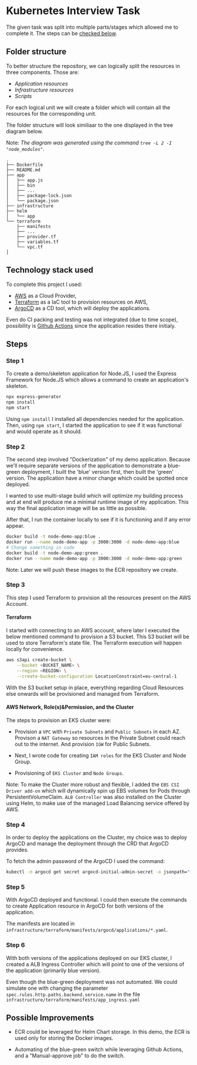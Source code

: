 # Kubernetes Interview Task

The given task was split into multiple parts/stages which allowed me to complete it. The steps can be [checked below](#steps).

## Folder structure

To better structure the repository, we can logically split the resources in three components. Those are:

- *Application resources*
- *Infrastructure resources*
- *Scripts*

For each logical unit we will create a folder which will contain all the resources for the corresponding unit.

The folder structure will look similiaar to the one displayed in the tree diagram below.

Note: _The diagram was generated using the command `tree -L 2 -I "node_modules"`_.

```
.
├── Dockerfile
├── README.md
├── app
│   ├── app.js
│   ├── bin
│   ├── ...
│   ├── package-lock.json
│   └── package.json
├── infrastructure
├── helm
│   └── app
└── terraform
    ├── manifests
    ├── ...
    ├── provider.tf
    ├── variables.tf
    └── vpc.tf
│
```

## Technology stack used

To complete this project I used: 

- [AWS](https://aws.amazon.com/) as a Cloud Provider, 
- [Terraform](https://www.terraform.io/) as a IaC tool to provision resources on AWS, 
- [ArgoCD](https://argo-cd.readthedocs.io/en/stable/) as a CD tool, which will deploy the applications. 

Even do CI packing and testing was not integrated (due to time scope), possibility is [Github Actions](https://docs.github.com/en/actions) since the application resides there initialy.

## Steps

### Step 1

To create a demo/skeleton application for Node.JS, I used the Express Framework for Node.JS which allows a command to create an application's skeleton.

```bash
npx express-generator
npm install
npm start
```

Using `npm install` I installed all dependencies needed for the application. Then, using `npm start`, I started the application to see if it was functional and would operate as it should.

### Step 2

The second step involved "Dockerization" of my demo application. Because we'll require separate versions of the application to demonstrate a blue-green deployment, I built the 'blue' version first, then built the 'green' version. The application have a minor change which could be spotted once deployed.

I wanted to use multi-stage build which will optimize my building process and at end will produce me a minimal runtime image of my application. This way the final application image will be as little as possible.

After that, I run the container locally to see if it is functioning and if any error appear.

```bash
docker build -t node-demo-app:blue .
docker run --name node-demo-app -p 3000:3000 -d node-demo-app:blue
# Change something in code
docker build -t node-demo-app:green .
docker run --name node-demo-app -p 3000:3000 -d node-demo-app:green
```

Note: Later we will push these images to the ECR repository we create.

### Step 3

This step I used Terraform to provision all the resources present on the AWS Account. 

#### Terraform

I started with connecting to an AWS account, where later I executed the below mentioned command to provision a S3 bucket. This S3 bucket will be used to store Terraform's state file. The Terraform execution will happen locally for convenience.

```bash
aws s3api create-bucket \
    --bucket <BUCKET_NAME> \
    --region <REGION> \
    --create-bucket-configuration LocationConstraint=eu-central-1
```

With the S3 bucket setup in place, everything regarding Cloud Resources else onwards will be provisioned and managed from Terraform.

#### AWS Network, Role(s)&Permission, and the Cluster
 
The steps to provision an EKS cluster were:

- Provision a `VPC` with `Private Subnets` and `Public Subnets` in each AZ. Provison a `NAT Gateway` so resources in the Private Subnet could reach out to the internet. And provision `IGW` for Public Subnets.

- Next, I wrote code for creating `IAM roles` for the EKS Cluster and Node Group.

- Provisioning of `EKS Cluster` and `Node Groups`.


Note: To make the Cluster more robust and flexible, I added the `EBS CSI Driver add-on` which will dynamically spin up EBS volumes for Pods through PersistentVolumeClaim. `ALB Controller` was also installed on the Cluster using Helm, to make use of the managed Load Balancing service offered by AWS.

### Step 4

In order to deploy the applications on the Cluster, my choice was to deploy ArgoCD and manage the deployment through the CRD that ArgoCD provides.

To fetch the admin password of the ArgoCD I used the command:

```bash
kubectl -n argocd get secret argocd-initial-admin-secret -o jsonpath="{.data.password}" | base64 -d
```

### Step 5

With ArgoCD deployed and functional. I could then execute the commands to create Application resource in ArgoCD for both versions of the application.

The manifests are located in `infrastructure/terraform/manifests/argocd/applications/*.yaml`.

### Step 6

With both versions of the applications deployed on our EKS cluster, I created a ALB Ingress Controller which will point to one of the versions of the application (primarily blue version).

Even though the blue-green deployment was not automated. We could simulate one with changing the parameter `spec.rules.http.paths.backend.service.name` in the file `infrastructure/terraform/manifests/app_ingress.yaml`

## Possible Improvements

- ECR could be leveraged for Helm Chart storage. In this demo, the ECR is used only for storing the Docker images.

- Automating of the blue-green switch while leveraging Github Actions, and a "Manual-approve job" to do the switch.
